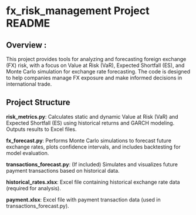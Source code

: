 # fx_risk_management Project README

## Overview :
This project provides tools for analyzing and forecasting foreign exchange (FX) risk, with a focus on Value at Risk (VaR), Expected Shortfall (ES), and Monte Carlo simulation for exchange rate forecasting. The code is designed to help companies manage FX exposure and make informed decisions in international trade.

## Project Structure
**risk_metrics.py**: Calculates static and dynamic Value at Risk (VaR) and Expected Shortfall (ES) using historical returns and GARCH modeling. Outputs results to Excel files.

**fx_forecast.py**: Performs Monte Carlo simulations to forecast future exchange rates, plots confidence intervals, and includes backtesting for model evaluation.

**transactions_forecast.py**: (If included) Simulates and visualizes future payment transactions based on historical data.

**historical_rates.xlsx**: Excel file containing historical exchange rate data (required for analysis).

**payment.xlsx**: Excel file with payment transaction data (used in transactions_forecast.py).
